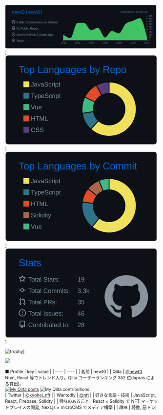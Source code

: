 ![](https://raw.githubusercontent.com/newt0/newt0/main/profile-summary-card-output/github_dark/0-profile-details.svg)]
![](https://raw.githubusercontent.com/newt0/newt0/main/profile-summary-card-output/github_dark/1-repos-per-language.svg)]
![](https://raw.githubusercontent.com/newt0/newt0/main/profile-summary-card-output/github_dark/2-most-commit-language.svg)]
![](https://raw.githubusercontent.com/newt0/newt0/main/profile-summary-card-output/github_dark/3-stats.svg)]

![trophy](https://github-profile-trophy.vercel.app/?username=newt0)]

<img src="https://user-images.githubusercontent.com/56229817/138432305-b6efd874-7920-4a1d-8289-364c44d32786.png" width="300px">

■ Profile
| key | value |
| ---- | ---- |
| 名前 | newt0 |
| Qiita | [@newt0](https://qiita.com/newt0)<br>Nuxt, React 等でトレンド入り。Qiita ユーザーランキング 352 位(lapras による算出)。<br>[![My Qiita posts](https://qiita-badge.apiapi.app/s/newt0/posts.svg)](http://qiita.com/newt0) ![My Qiita contributions](https://qiita-badge.apiapi.app/s/newt0/contributions.svg)<br>
| Twitter | [@kyohei_nft](https://twitter.com/kyohei_nft) |
| Wantedly | [@nft](https://www.wantedly.com/id/nft) |
| 好きな言語・技術 | JavaScript, React, Firebase, Solidty |
| 興味のあること | React × Solidity で NFT マーケットプレイスの開発, Next.js × microCMS でメディア構築 |
| 趣味 | 読書, 筋トレ|

